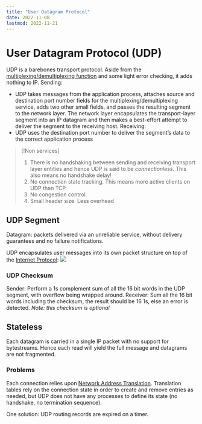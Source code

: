 ```yaml
---
title: "User Datagram Protocol"
date: 2022-11-08
lastmod: 2022-11-21
---
```

# User Datagram Protocol (UDP)
UDP is a barebones transport protocol. Aside from the [multiplexing/demultiplexing function](Notes/Transport%20Layer.md#Multiplexing%20and%20Demultiplexing) and some light error checking, it adds nothing to IP.
Sending:
- UDP takes messages from the application process, attaches source and destination port number fields for the multiplexing/demultiplexing service, adds two other small fields, and passes the resulting segment to the network layer. The network layer encapsulates the transport-layer segment into an IP datagram and then makes a best-effort attempt to deliver the segment to the receiving host. 
Receiving:
- UDP uses the destination port number to deliver the segment’s data to the correct application process
> [!Non services]
> 1. There is no handshaking between sending and receiving transport layer entities and hence UDP is said to be *connectionless*. This also means no handshake delay!
> 2. No connection state tracking. This means more active clients on UDP than TCP
> 3. No congestion control.
> 4. Small header size. Less overhead
## UDP Segment
Datagram: packets delivered via an unreliable service, without delivery guarantees and no failure notifications.

UDP encapsulates user messages into its own packet structure on top of the [Internet Protocol](Notes/Internet%20Protocol.md):
![](https://i.imgur.com/DeoXhWu.png)
### UDP Checksum
Sender: Perform a 1s complement sum of all the 16 bit words in the UDP segment, with overflow being wrapped around.
Receiver: Sum all the 16 bit words including the checksum, the result should be 16 1s, else an error is detected.
*Note: this checksum is optional*
## Stateless
Each datagram is carried in a single IP packet with no support for bytestreams. Hence each read will yield the full message and datagrams are not fragmented.
### Problems 
Each connection relies upon [Network Address Translation](Notes/Network%20Address%20Translation.md). Translation tables rely on the connection state in order to create and remove entries as needed, but UDP does not have any processes to define its state (no handshake, no termination sequence).

One solution: UDP routing records are expired on a timer.
